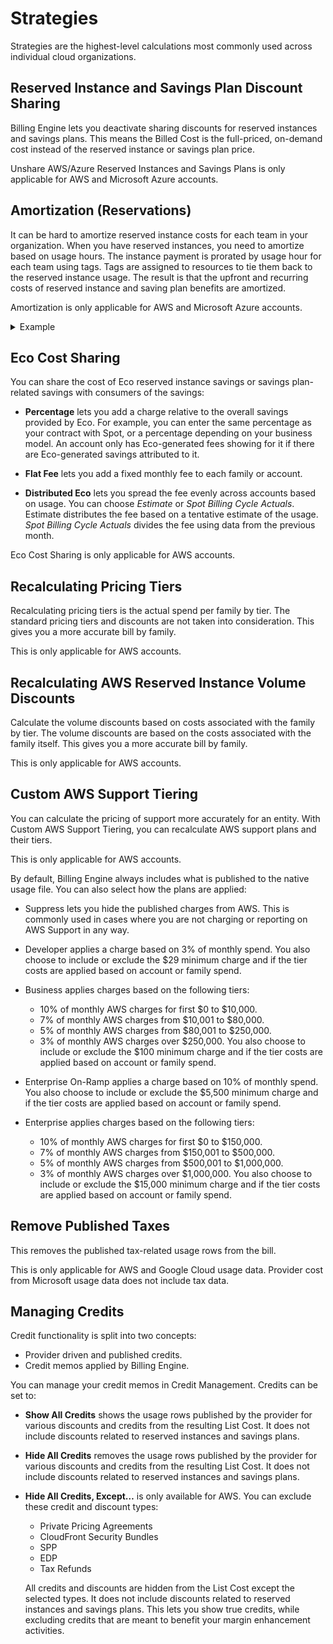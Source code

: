 # Strategies

Strategies are the highest-level calculations most commonly used across individual cloud organizations.

## Reserved Instance and Savings Plan Discount Sharing

Billing Engine lets you deactivate sharing discounts for reserved instances and savings plans. This means the Billed Cost is the full-priced, on-demand cost instead of the reserved instance or savings plan price.

Unshare AWS/Azure Reserved Instances and Savings Plans is only applicable for AWS and Microsoft Azure accounts.

## Amortization (Reservations)

It can be hard to amortize reserved instance costs for each team in your organization. When you have reserved instances, you need to amortize based on usage hours. The instance payment is prorated by usage hour for each team using tags. Tags are assigned to resources to tie them back to the reserved instance usage. The result is that the upfront and recurring costs of reserved instance and saving plan benefits are amortized.

Amortization is only applicable for AWS and Microsoft Azure accounts.

 <details>
   <summary markdown="span">Example</summary>

A payer account has purchased 1,000 reserved instances with an upfront amortized fee of $1,000 per month. There are 500 instances running 24/7 for the month across the consolidated billing family.

One payee is using 100 instances running 24/7 for the month. That payee is allocated $200 per month of reserved instance upfront fees:
<i>$1,000 / 500 total instances x 100 instances used = $200</i>

 </details>

## Eco Cost Sharing

You can share the cost of Eco reserved instance savings or savings plan-related savings with consumers of the savings:

- **Percentage** lets you add a charge relative to the overall savings provided by Eco. For example, you can enter the same percentage as your contract with Spot, or a percentage depending on your business model.
  An account only has Eco-generated fees showing for it if there are Eco-generated savings attributed to it.

- **Flat Fee** lets you add a fixed monthly fee to each family or account.
- **Distributed Eco** lets you spread the fee evenly across accounts based on usage. You can choose <i>Estimate</i> or <i>Spot Billing Cycle Actuals</i>. Estimate distributes the fee based on a tentative estimate of the usage. <i>Spot Billing Cycle Actuals</i> divides the fee using data from the previous month.

Eco Cost Sharing is only applicable for AWS accounts.

## Recalculating Pricing Tiers

Recalculating pricing tiers is the actual spend per family by tier. The standard pricing tiers and discounts are not taken into consideration. This gives you a more accurate bill by family.

This is only applicable for AWS accounts.

## Recalculating AWS Reserved Instance Volume Discounts

Calculate the volume discounts based on costs associated with the family by tier. The volume discounts are based on the costs associated with the family itself. This gives you a more accurate bill by family.

This is only applicable for AWS accounts.

## Custom AWS Support Tiering

You can calculate the pricing of support more accurately for an entity. With Custom AWS Support Tiering, you can recalculate AWS support plans and their tiers.

This is only applicable for AWS accounts.

By default, Billing Engine always includes what is published to the native usage file. You can also select how the plans are applied:

- Suppress lets you hide the published charges from AWS. This is commonly used in cases where you are not charging or reporting on AWS Support in any way.

- Developer applies a charge based on 3% of monthly spend.
  You also choose to include or exclude the $29 minimum charge and if the tier costs are applied based on account or family spend.

- Business applies charges based on the following tiers:

  - 10% of monthly AWS charges for first $0 to $10,000.
  - 7% of monthly AWS charges from $10,001 to $80,000.
  - 5% of monthly AWS charges from $80,001 to $250,000.
  - 3% of monthly AWS charges over $250,000.
    You also choose to include or exclude the $100 minimum charge and if the tier costs are applied based on account or family spend.

- Enterprise On-Ramp applies a charge based on 10% of monthly spend.
  You also choose to include or exclude the $5,500 minimum charge and if the tier costs are applied based on account or family spend.

- Enterprise applies charges based on the following tiers:
  - 10% of monthly AWS charges for first $0 to $150,000.
  - 7% of monthly AWS charges from $150,001 to $500,000.
  - 5% of monthly AWS charges from $500,001 to $1,000,000.
  - 3% of monthly AWS charges over $1,000,000.
    You also choose to include or exclude the $15,000 minimum charge and if the tier costs are applied based on account or family spend.

## Remove Published Taxes

This removes the published tax-related usage rows from the bill.

This is only applicable for AWS and Google Cloud usage data. Provider cost from Microsoft usage data does not include tax data.

## Managing Credits

Credit functionality is split into two concepts:

- Provider driven and published credits.
- Credit memos applied by Billing Engine.

You can manage your credit memos in Credit Management. Credits can be set to:

- **Show All Credits** shows the usage rows published by the provider for various discounts and credits from the resulting List Cost. It does not include discounts related to reserved instances and savings plans.

- **Hide All Credits** removes the usage rows published by the provider for various discounts and credits from the resulting List Cost. It does not include discounts related to reserved instances and savings plans.

- **Hide All Credits, Except…** is only available for AWS. You can exclude these credit and discount types:

  - Private Pricing Agreements
  - CloudFront Security Bundles
  - SPP
  - EDP
  - Tax Refunds

  All credits and discounts are hidden from the List Cost except the selected types. It does not include discounts related to reserved instances and savings plans. This lets you show true credits, while excluding credits that are meant to benefit your margin enhancement activities.
